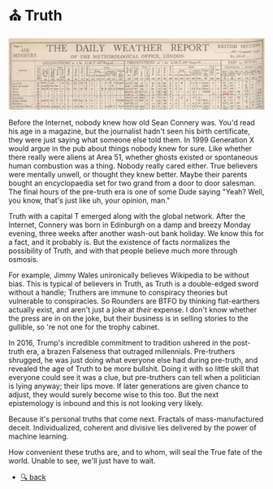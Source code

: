# ⛪ Truth

[![weather](weather.webp)](https://digital.nmla.metoffice.gov.uk/IO_8e707fd6-6550-423e-8260-300ffeea8a9f/)

Before the Internet, nobody knew how old Sean Connery was. You'd read his age in
a magazine, but the journalist hadn't seen his birth certificate, they were just
saying what someone else told them. In 1999 Generation X would argue in the pub
about things nobody knew for sure. Like whether there really were aliens at
Area 51, whether ghosts existed or spontaneous human combustion was a thing.
Nobody really cared either. True believers were mentally unwell, or thought they
knew better. Maybe their parents bought an encyclopaedia set for two grand from
a door to door salesman. The final hours of the pre-truth era is one of some Dude
saying "Yeah? Well, you know, that's just like uh, your opinion, man."

Truth with a capital T emerged along with the global network. After the
Internet, Connery was born in Edinburgh on a damp and breezy Monday evening,
three weeks after another wash-out bank holiday. We know this for a fact, and it
probably is. But the existence of facts normalizes the possibility of Truth, and
with that people believe much more through osmosis.

For example, Jimmy Wales unironically believes Wikipedia to be without bias.
This is typical of believers in Truth, as Truth is a double-edged sword without a
handle; Truthers are immune to conspiracy theories but vulnerable to conspiracies.
So Rounders are BTFO by thinking flat-earthers actually exist, and aren't just a
joke at *their* expense. I don't know whether the press are in on the joke, but
their business is in selling stories to the gullible, so 're not one for the
trophy cabinet.

In 2016, Trump's incredible commitment to tradition ushered in the post-truth
era, a brazen Falseness that outraged millennials. Pre-truthers shrugged,
he was just doing what everyone else had during pre-truth, and revealed the
age of Truth to be more bullshit. Doing it with so little skill that everyone
could see it was a clue, but pre-truthers can tell when a politician is lying
anyway; their lips move. If later generations are given chance to adjust, they
would surely become wise to this too. But the next epistemology is inbound and
this is not looking very likely.

Because it's personal truths that come next. Fractals of mass-manufactured
deceit. Individualized, coherent and divisive lies delivered by the power of
machine learning.

How convenient these truths are, and to whom, will seal the True fate of the
world. Unable to see, we'll just have to wait.

* [🔍 back](..)

